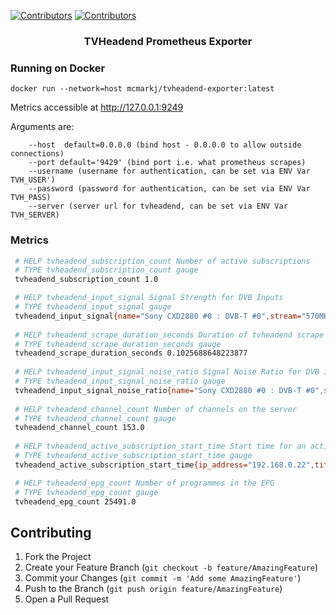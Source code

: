 [![Contributors][contributors-shield]][contributors-url]
[![Contributors][docker-build-shield]][build-url]

  <h3 align="center">TVHeadend Prometheus Exporter</h3>

### Running on Docker
```
docker run --network=host mcmarkj/tvheadend-exporter:latest
```

Metrics accessible at http://127.0.0.1:9249

Arguments are:
```
    --host  default=0.0.0.0 (bind host - 0.0.0.0 to allow outside connections)
    --port default='9429' (bind port i.e. what prometheus scrapes)
    --username (username for authentication, can be set via ENV Var TVH_USER')
    --password (password for authentication, can be set via ENV Var TVH_PASS)
    --server (server url for tvheadend, can be set via ENV Var TVH_SERVER)
```

<!-- Metrics Exporter -->

### Metrics

   ```sh
    # HELP tvheadend_subscription_count Number of active subscriptions
    # TYPE tvheadend_subscription_count gauge
    tvheadend_subscription_count 1.0

    # HELP tvheadend_input_signal Signal Strength for DVB Inputs
    # TYPE tvheadend_input_signal gauge
    tvheadend_input_signal{name="Sony CXD2880 #0 : DVB-T #0",stream="570MHz in DVB-T Network"} 1.84467440737095e+19
    
    # HELP tvheadend_scrape_duration_seconds Duration of tvheadend scrape
    # TYPE tvheadend_scrape_duration_seconds gauge
    tvheadend_scrape_duration_seconds 0.1025688648223877
    
    # HELP tvheadend_input_signal_noise_ratio Signal Noise Ratio for DVB Inputs
    # TYPE tvheadend_input_signal_noise_ratio gauge
    tvheadend_input_signal_noise_ratio{name="Sony CXD2880 #0 : DVB-T #0",stream="570MHz in DVB-T Network"} 24246.0
    
    # HELP tvheadend_channel_count Number of channels on the server
    # TYPE tvheadend_channel_count gauge
    tvheadend_channel_count 153.0
    
    # HELP tvheadend_active_subscription_start_time Start time for an active connection/stream to the TVHeadend Server
    # TYPE tvheadend_active_subscription_start_time gauge
    tvheadend_active_subscription_start_time{ip_address="192.168.0.22",title="5STAR"} 1.610814409e+09
   
    # HELP tvheadend_epg_count Number of programmes in the EPG
    # TYPE tvheadend_epg_count gauge
    tvheadend_epg_count 25491.0
   ```



<!-- CONTRIBUTING -->
## Contributing

1. Fork the Project
2. Create your Feature Branch (`git checkout -b feature/AmazingFeature`)
3. Commit your Changes (`git commit -m 'Add some AmazingFeature'`)
4. Push to the Branch (`git push origin feature/AmazingFeature`)
5. Open a Pull Request



<!-- MARKDOWN LINKS & IMAGES -->
<!-- https://www.markdownguide.org/basic-syntax/#reference-style-links -->
[contributors-shield]: https://img.shields.io/github/contributors/mcmarkj/tvheadend-exporter.svg?style=for-the-badge
[contributors-url]: https://github.com/mcmarkj/tvheadend-exporter/graphs/contributors
[build-url]: https://github.com/mcmarkj/tvheadend-exporter/actions?query=workflow%3Aci
[docker-build-shield]: https://img.shields.io/github/workflow/status/mcmarkj/tvheadend-exporter/ci?label=Docker%20Push&style=for-the-badge